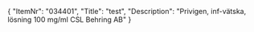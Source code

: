 {
  "ItemNr": "034401",
  "Title": "test",
  "Description": "Privigen, inf-vätska, lösning 100 mg/ml CSL Behring AB"
}